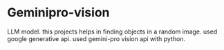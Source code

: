 # Geminipro-vision
LLM model.
this projects helps in finding objects in a random image.
used google generative api.
used gemini-pro vision api with python.
